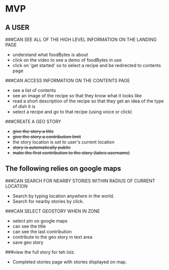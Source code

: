 MVP
===

A USER
------

###CAN SEE ALL OF THE HIGH LEVEL INFORMATION ON THE LANDING PAGE
* understand what foodBytes is about
* click on the video to see a demo of foodBytes in use
* click on 'get started' so to select a recipe and be redirected to contents page

###CAN ACCESS INFORMATION ON THE CONTENTS PAGE
* see a list of contents
* see an image of the recipe so that they know what it looks like
* read a short description of the recipe so that they get an idea of the type of dish it is
* select a recipe and go to that recipe (using voice or click)





###CREATE A GEO STORY
* <s>give the story a title</s>
* <s>give the story a contribution limit</s>
* the story location is set to user's current location
* <s>story is automatically public</s>
* <s>make the first contribution to the story (takes username)</s>


The following relies on google maps
-----------------------------------

###CAN SEARCH FOR NEARBY STORIES WITHIN RADIUS OF CURRENT LOCATION  
* Search by typing location anywhere in the world.
* Search for nearby stories by click.

###CAN SELECT GEOSTORY WHEN IN ZONE  
* select pin on google maps  
* can see the title  
* can see the last contribution  
* contribute to the geo story in text area  
* save geo story  


###view the full story for teh lolz.  
* Completed stories page with stories displayed on map.
